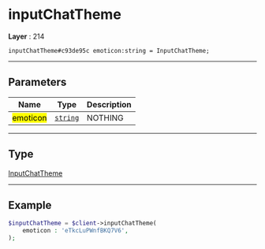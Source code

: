 # inputChatTheme

**Layer** : 214

```tl
inputChatTheme#c93de95c emoticon:string = InputChatTheme;
```

---

## Parameters

| Name | Type | Description |
| :---: | :---: | :--- |
| <mark>emoticon</mark> | [`string`](type/string) | NOTHING |

---

## Type

[InputChatTheme](type/InputChatTheme)

---

## Example

```php
$inputChatTheme = $client->inputChatTheme(
	emoticon : 'eTkcLuPWnfBKQ7V6',
);
```
